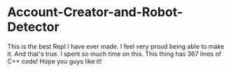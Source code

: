 # Account-Creator-and-Robot-Detector
This is the best Repl I have ever made. I feel very proud being able to make it.
And that's true. I spent so much time on this. This thing has 367 lines of C++ code!
Hope you guys like it!
